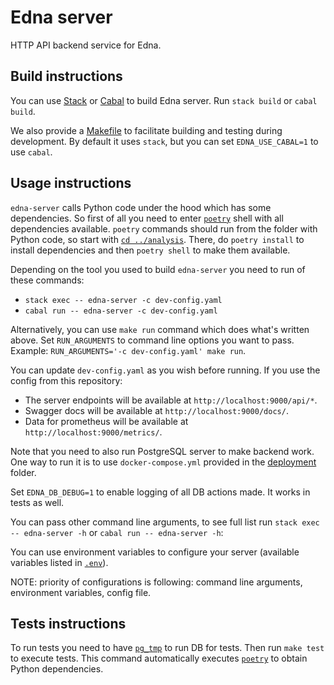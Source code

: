 # Edna server

HTTP API backend service for Edna.

## Build instructions

You can use [Stack](http://haskellstack.org/) or [Cabal](https://www.haskell.org/cabal/) to build Edna server.
Run `stack build` or `cabal build`.

We also provide a [Makefile](./Makefile) to facilitate building and testing during development.
By default it uses `stack`, but you can set `EDNA_USE_CABAL=1` to use `cabal`.

## Usage instructions

`edna-server` calls Python code under the hood which has some dependencies.
So first of all you need to enter [`poetry`](https://python-poetry.org/) shell with all dependencies available.
`poetry` commands should run from the folder with Python code, so start with [`cd ../analysis`](../analysis).
There, do `poetry install` to install dependencies and then `poetry shell` to make them available.

Depending on the tool you used to build `edna-server` you need to run of these commands:
* `stack exec -- edna-server -c dev-config.yaml`
* `cabal run -- edna-server -c dev-config.yaml`

Alternatively, you can use `make run` command which does what's written above.
Set `RUN_ARGUMENTS` to command line options you want to pass.
Example: `RUN_ARGUMENTS='-c dev-config.yaml' make run`.

You can update `dev-config.yaml` as you wish before running.
If you use the config from this repository:
* The server endpoints will be available at `http://localhost:9000/api/*`.
* Swagger docs will be available at `http://localhost:9000/docs/`.
* Data for prometheus will be available at `http://localhost:9000/metrics/`.

Note that you need to also run PostgreSQL server to make backend work.
One way to run it is to use `docker-compose.yml` provided in the [deployment](../deployment) folder.

Set `EDNA_DB_DEBUG=1` to enable logging of all DB actions made.
It works in tests as well.

You can pass other command line arguments, to see full list run `stack exec -- edna-server -h` or `cabal run -- edna-server -h`:

You can use environment variables to configure your server (available variables listed in [`.env`](../deployment/.env)).

NOTE: priority of configurations is following: command line arguments, environment variables, config file.

## Tests instructions

To run tests you need to have [`pg_tmp`](http://eradman.com/ephemeralpg/) to run DB for tests.
Then run `make test` to execute tests.
This command automatically executes [`poetry`](https://python-poetry.org/) to obtain Python dependencies.
